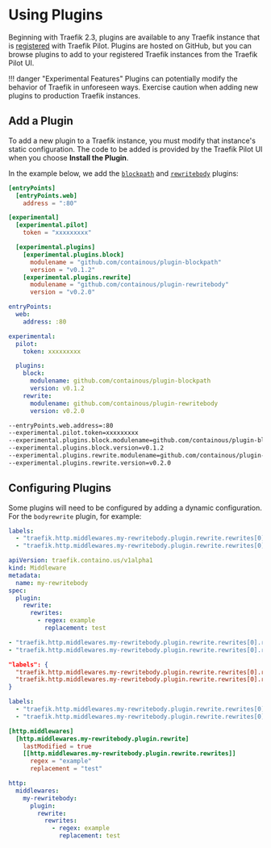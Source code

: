 # Using Plugins

Beginning with Traefik 2.3, plugins are available to any Traefik instance that is [registered](overview.md#connecting-to-traefik-pilot) with Traefik Pilot.
Plugins are hosted on GitHub, but you can browse plugins to add to your registered Traefik instances from the Traefik Pilot UI.

!!! danger "Experimental Features"
    Plugins can potentially modify the behavior of Traefik in unforeseen ways.
    Exercise caution when adding new plugins to production Traefik instances.

## Add a Plugin

To add a new plugin to a Traefik instance, you must modify that instance's static configuration.
The code to be added is provided by the Traefik Pilot UI when you choose **Install the Plugin**.

In the example below, we add the [`blockpath`](http://github.com/containous/plugin-blockpath) and [`rewritebody`](https://github.com/containous/plugin-rewritebody) plugins:

```toml tab="File (TOML)"
[entryPoints]
  [entryPoints.web]
    address = ":80"

[experimental]
  [experimental.pilot]
    token = "xxxxxxxxx"

  [experimental.plugins]
    [experimental.plugins.block]
      modulename = "github.com/containous/plugin-blockpath"
      version = "v0.1.2"
    [experimental.plugins.rewrite]
      modulename = "github.com/containous/plugin-rewritebody"
      version = "v0.2.0"
```

```yaml tab="File (YAML)"
entryPoints:
  web:
    address: :80

experimental:
  pilot:
    token: xxxxxxxxx

  plugins:
    block:
      modulename: github.com/containous/plugin-blockpath
      version: v0.1.2
    rewrite:
      modulename: github.com/containous/plugin-rewritebody
      version: v0.2.0
```

```bash tab="CLI"
--entryPoints.web.address=:80
--experimental.pilot.token=xxxxxxxxx
--experimental.plugins.block.modulename=github.com/containous/plugin-blockpath
--experimental.plugins.block.version=v0.1.2
--experimental.plugins.rewrite.modulename=github.com/containous/plugin-rewritebody
--experimental.plugins.rewrite.version=v0.2.0
```

## Configuring Plugins

Some plugins will need to be configured by adding a dynamic configuration.
For the `bodyrewrite` plugin, for example:

```yaml tab="Docker"
labels:
  - "traefik.http.middlewares.my-rewritebody.plugin.rewrite.rewrites[0].regex=example"
  - "traefik.http.middlewares.my-rewritebody.plugin.rewrite.rewrites[0].replacement=test"
```

```yaml tab="Kubernetes"
apiVersion: traefik.containo.us/v1alpha1
kind: Middleware
metadata:
  name: my-rewritebody
spec:
  plugin:
    rewrite:
      rewrites:
        - regex: example
          replacement: test
```

```yaml tab="Consul Catalog"
- "traefik.http.middlewares.my-rewritebody.plugin.rewrite.rewrites[0].regex=example"
- "traefik.http.middlewares.my-rewritebody.plugin.rewrite.rewrites[0].replacement=test"
```

```json tab="Marathon"
"labels": {
  "traefik.http.middlewares.my-rewritebody.plugin.rewrite.rewrites[0].regex": "example",
  "traefik.http.middlewares.my-rewritebody.plugin.rewrite.rewrites[0].replacement": "test"
}
```

```yaml tab="Rancher"
labels:
  - "traefik.http.middlewares.my-rewritebody.plugin.rewrite.rewrites[0].regex=example"
  - "traefik.http.middlewares.my-rewritebody.plugin.rewrite.rewrites[0].replacement=test"
```

```toml tab="File (TOML)"
[http.middlewares]
  [http.middlewares.my-rewritebody.plugin.rewrite]
    lastModified = true
    [[http.middlewares.my-rewritebody.plugin.rewrite.rewrites]]
      regex = "example"
      replacement = "test"
```

```yaml tab="File (YAML)"
http:
  middlewares:
    my-rewritebody:
      plugin:
        rewrite:
          rewrites:
            - regex: example
              replacement: test
```
